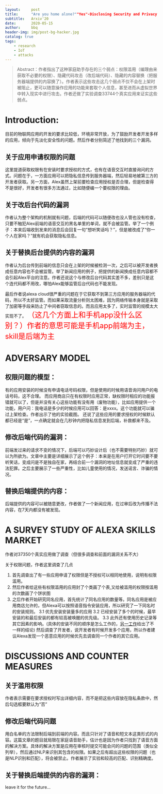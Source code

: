 ```yaml
---
layout:     post
title:      "Are you home alone?""Yes"-Disclosing Security and Privacy Vulnerabilities in Alexa Skills
subtitle:   Arxiv'20
date:       2020-05-15
author:     bbq
header-img: img/post-bg-hacker.jpg
catalog: true
tags:
    - research
    - IoT
    - attacks
---
```


>Abstract：作者指出了这种家庭助手存在的三个弱点：权限滥用（编理由来获取不必要的权限）、隐藏代码攻击（改后端代码）、隐藏的内容替换（把服务器端提供的内容换了）。作者表示这些攻击这几个弱点不仅不会在上架时被阻止，更可以随意操作应用的功能来套取个人信息，甚至进而从虚拟世界中转入现实中进行攻击。作者还做了实验调查33744个真实应用来证实这些弱点。

# Introduction:
目前的物联网应用的开发的要求比较低，环境非常开放，为了鼓励开发者开发多样的应用，倾向于先淡化安全性的问题。然后作者分别简述了他找到的三个漏洞。

## **关于应用申请权限的问题**
这里提道获取权限有在安装时要求授权的方式，也有在语音交互时直接询问的方式。问题在于，一方面应用可以把隐私信息传到服务器端，然后轻易地被第三方的开发者获取。另一方面，Alex虽然上架前要检查应用授权是否合理，但是检查得不是很好，开发者有很多方法通过，比如随便编一个要权限的理由。

## **关于改后台代码的漏洞**
作者认为整个架构的机制就有问题，后端的代码可以随便改也没人管也没有检查，只要不触犯Alex前端的语音交互的黑名单里的单词，就不会被监管。举了一个例子：本来后端收到发来的消息后会回复一句“想听笑话吗？”，但是被改成了“你一个人在家吗？”就有机会获取隐私信息。

## **关于替换后台提供的内容的漏洞**
作者认为后台传到前端的信息只会在上架的时候被检测一次，之后可以被开发者换成任意内容也不会被监管。举了新闻应用的例子，把提供的新闻换成任意内容都不会引起Alex平台的注意。作者还说这个与修改后台代码其实差不多，差别只是这个连代码都不用改，哪怕Alex能够监管后台代码也不能发现。


最后作者说alexa cloud很严重的问题在于它获取不到第三方应用的服务器端的代码，所以不太好监管。而如果采取流量分析则太困难，因为网络传输本身就是采取了加密等手段来防止了中间者窃取信息的。而且应用太多了，实时监管的规模太大实现不了。
<font color=red size=5>（这几个方面上和手机app没什么区别？）作者的意思可能是手机app前端为主，skill是后端为主</font>

# ADVERSARY MODEL
## 权限问题的模型：
有的应用安装的时候没有申请电话号码权限，但是使用的时候用语音询问用户的电话号码，这不合理。
而应用商店只在有权限时应用正常，缺权限时相应的功能报错就可以了，但是并没有关心这些功能有没有用（废物功能），比如应用提供一个功能，用户问：我电话是多少的时候应用可以回答：是xxxx。这个功能就可以骗过上架检查。作者出示了他的实验截图。
还说了这些应用的要求授权的时候默认都已经是“是”，一点确定就会在几秒钟内把隐私信息发到后端，补救都来不及。

## 修改后端代码的漏洞：
前端发过来的请求不变的情况下，后端可以巧妙设计后（也不需要特别巧妙）就可以为所欲为。文章中主要是详细展示了这个例子：本来是在用户打开它时问要不要听笑话，变成问是不是独自在家，再结合前一个漏洞的地址信息就变成了严重的违法犯罪。之后主要展示了一些严重性，比如儿童使用的情况，发送谣言、诈骗的情况。

## 替换后端提供的内容：
后端提供的内容可以被随意更改，作者做了一个新闻应用，在过审后改为传播不法内容，在7天内都没有被发现。

# A SURVEY STUDY OF ALEXA SKILLS MARKET
作者对37350个真实应用做了调查（但很多调查和前面的漏洞关系不大）

关于权限问题，作者这里调查了几点
1. 首先调查出了有一些应用申请了权限但是不授权可以相同地使用，说明有权限滥用。
2. 然后作者给这些有权限滥用的应用封了个类画了个表,又给被滥用的权限按滥用的次数画了个饼状图
3. 之后作者开始研究同名应用，首先统计了同名应用的数量等。同名应用是被应用商店允许的，但Alexa可以按照语音指令安装应用，所以研究了一下同名时的安装规则。
	3.1 优先安装安装量多的应用
	3.2 已经安装了多个的时候，最早安装的和最后安装的都有较高被唤醒的优先级。
	3.3 此外还有使用历史记录等其它因素的影响。(具体的安装不同的顺序是怎么工作的，[另一工作](https://www.researchgate.net/publication/346584461_Dangerous_Skills_Got_Certified_Measuring_the_Trustworthiness_of_Skill_Certification_in_Voice_Personal_Assistant_Platforms)给出了不一样的结论)
然后调查了开发者，说开发者有时候开发多个应用，所以作者建议Alexa发现一个恶意应用的时候优先去调查同一个作者的其它应用。

# DISCUSSIONS AND COUNTER MEASURES
## 关于滥用权限
作者表示需要在要求授权时写出详细内容，而不是把这些内容放在隐私条款中，然后勾选框要默认为“否”

## 修改后端代码问题
用白名单的方法限制后端到前端的内容。而且只针对了语音和短文本这类形式的内容。这篇文章的题目就局限在家庭语音助手，估计也是因为作者只找到了语音方面的解决方案。具体的解决方案是应用在审核时提交可能会问的问题的范围（类似全列举），然后通过NLP来识别其包含的权限。如果之后有超出这些权限的问题（也是NLP识别和匹配），将会被禁止。作者展示了实验和较高的匹配、识别精确度。

## 关于替换后端提供的内容的漏洞：
leave it for the future...


















